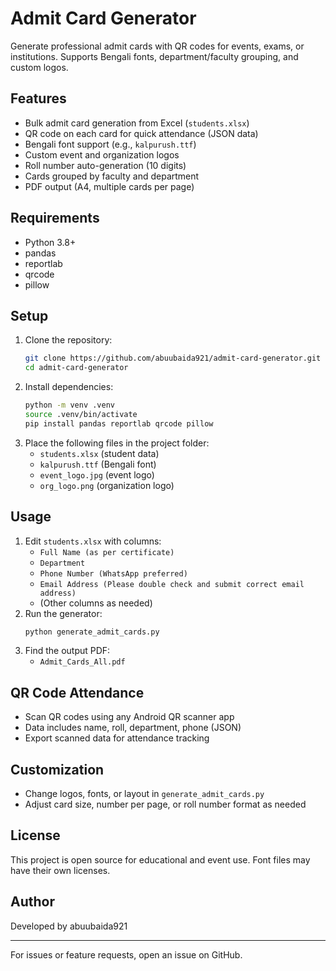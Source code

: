 # Admit Card Generator

Generate professional admit cards with QR codes for events, exams, or institutions. Supports Bengali fonts, department/faculty grouping, and custom logos.

## Features
- Bulk admit card generation from Excel (`students.xlsx`)
- QR code on each card for quick attendance (JSON data)
- Bengali font support (e.g., `kalpurush.ttf`)
- Custom event and organization logos
- Roll number auto-generation (10 digits)
- Cards grouped by faculty and department
- PDF output (A4, multiple cards per page)

## Requirements
- Python 3.8+
- pandas
- reportlab
- qrcode
- pillow

## Setup
1. Clone the repository:
   ```bash
   git clone https://github.com/abuubaida921/admit-card-generator.git
   cd admit-card-generator
   ```
2. Install dependencies:
   ```bash
   python -m venv .venv
   source .venv/bin/activate
   pip install pandas reportlab qrcode pillow
   ```
3. Place the following files in the project folder:
   - `students.xlsx` (student data)
   - `kalpurush.ttf` (Bengali font)
   - `event_logo.jpg` (event logo)
   - `org_logo.png` (organization logo)

## Usage
1. Edit `students.xlsx` with columns:
   - `Full Name (as per certificate)`
   - `Department`
   - `Phone Number (WhatsApp preferred)`
   - `Email Address (Please double check and submit correct email address)`
   - (Other columns as needed)
2. Run the generator:
   ```bash
   python generate_admit_cards.py
   ```
3. Find the output PDF:
   - `Admit_Cards_All.pdf`

## QR Code Attendance
- Scan QR codes using any Android QR scanner app
- Data includes name, roll, department, phone (JSON)
- Export scanned data for attendance tracking

## Customization
- Change logos, fonts, or layout in `generate_admit_cards.py`
- Adjust card size, number per page, or roll number format as needed

## License
This project is open source for educational and event use. Font files may have their own licenses.

## Author
Developed by abuubaida921

---
For issues or feature requests, open an issue on GitHub.
